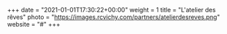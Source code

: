 +++
date = "2021-01-01T17:30:22+00:00"
weight = 1
title = "L'atelier des rêves"
photo = "https://images.rcvichy.com/partners/atelierdesreves.png"
website = "#"
+++
